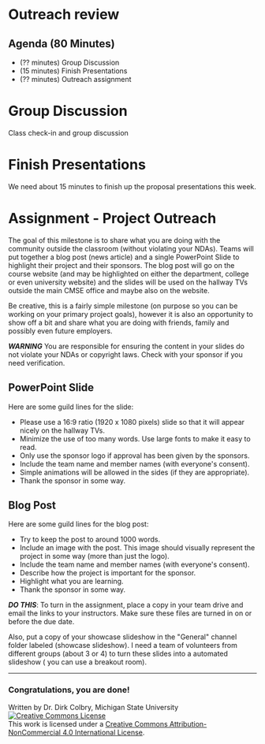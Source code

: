 # Outreach review


## Agenda (80 Minutes)

- (?? minutes) Group Discussion
- (15 minutes) Finish Presentations
- (?? minutes) Outreach assignment

# Group Discussion

Class check-in and group discussion

# Finish Presentations

We need about 15 minutes to finish up the proposal presentations this week.

# Assignment - Project Outreach

The goal of this milestone is to share what you are doing with the community outside the classroom (without violating your NDAs).  Teams will put together a blog post (news article) and a single PowerPoint Slide to highlight their project and their sponsors.  The blog post will go on the course website (and may be highlighted on either the department, college or even university website) and the slides will be used on the hallway TVs outside the main CMSE office and maybe also on the website.  

Be creative, this is a fairly simple milestone (on purpose so you can be working on your primary project goals), however it is also an opportunity to show off a bit and share what you are doing with friends, family and possibly even future employers. 

**_WARNING_** You are responsible for ensuring the content in your slides do not violate your NDAs or copyright laws.  Check with your sponsor if you need verification. 


## PowerPoint Slide
Here are some guild lines for the slide:

- Please use a 16:9 ratio (1920 x 1080 pixels) slide so that it will appear nicely on the hallway TVs.
- Minimize the use of too many words. Use large fonts to make it easy to read.
- Only use the sponsor logo if approval has been given by the sponsors. 
- Include the team name and member names (with everyone's consent).
- Simple animations will be allowed in the sides (if they are appropriate).
- Thank the sponsor in some way.

## Blog Post
Here are some guild lines for the blog post:

- Try to keep the post to around 1000 words.
- Include an image with the post. This image should visually represent the project in some way (more than just the logo). 
- Include the team name and member names (with everyone's consent).
- Describe how the project is important for the sponsor.
- Highlight what you are learning.
- Thank the sponsor in some way.



**_DO THIS_**: To turn in the assignment, place a copy in your team drive and email the links to your instructors. Make sure these files are turned in on or before the due date. 

Also, put a copy of your showcase slideshow in the "General" channel folder labeled (showcase slideshow).  I need a team of volunteers from different groups (about 3 or 4) to turn these slides into a automated slideshow ( you can use a breakout room).  

-----
### Congratulations, you are done!

Written by Dr. Dirk Colbry, Michigan State University
<a rel="license" href="http://creativecommons.org/licenses/by-nc/4.0/"><img alt="Creative Commons License" style="border-width:0" src="https://i.creativecommons.org/l/by-nc/4.0/88x31.png" /></a><br />This work is licensed under a <a rel="license" href="http://creativecommons.org/licenses/by-nc/4.0/">Creative Commons Attribution-NonCommercial 4.0 International License</a>.
